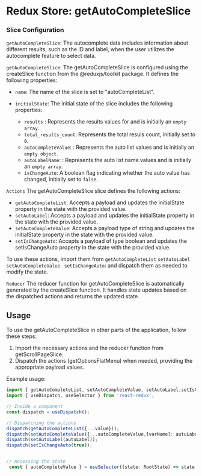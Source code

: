 # Redux Store: getAutoCompleteSlice

### Slice Configuration
```getAutoCompleteSlice```: The autocomplete data includes information about different results, such as the ID and label, when the user utilizes the autocomplete feature to select data.


```getAutoCompleteSlice```: The getAutoCompleteSlice is configured using the createSlice function from the @reduxjs/toolkit package. It defines the following properties:
- `name`: The name of the slice is set to "autoCompleteList".
- `initialState`: The initial state of the slice includes the following properties:

    - `results` : Represents the results values for and is initially an ``empty array``.
    - `total_results_count`: Represents the total resuls count, initially set to ``0``.
    - `autoCompleteValue`: : Represents the auto list values and is initially an ``empty object``.
    - `autoLabelName`: : Represents the auto list name values and is initially an ``empty array``.
    - `isChangeAuto`: A boolean flag indicating whether the auto value has changed, initially set to `false`.

`Actions`
The getAutoCompleteSlice slice defines the following actions:

- `getAutoCompleteList`: Accepts a payload and updates the initialState property in the state with the provided value.
- `setAutoLabel`: Accepts a payload and updates the initialState property in the state with the provided value.
- `setAutoCompleteValue`: Accepts a payload type of string and updates the initialState property in the state with the provided value.
- `setIsChangeAuto`: Accepts a payload of type boolean and updates the setIsChangeAuto property in the state with the provided value.

To use these actions, import them from `getAutoCompleteList` `setAutoLabel` `setAutoCompleteValue` ` setIsChangeAuto`: and dispatch them as needed to modify the state.

``Reducer``
The reducer function for getAutoCompleteSlice is automatically generated by the createSlice function. It handles state updates based on the dispatched actions and returns the updated state.

## Usage
To use the getAutoCompleteSlice in other parts of the application, follow these steps:

1) Import the necessary actions and the reducer function from getScrollPageSlice.
2) Dispatch the actions (getOptionsFlatMenu) when needed, providing the appropriate payload values.

Example usage:


```jsx
import { getAutoCompleteList, setAutoCompleteValue, setAutoLabel,setIsChangeAuto} from './path/to/getAutoCompleteSlice';
import { useDispatch, useSelector } from 'react-redux';

// Inside a component
const dispatch = useDispatch();

// Dispatching the actions
dispatch(getAutoCompleteList({...value}));
dispatch(setAutoCompleteValue({...autoCompleteValue,[varName]: autuLabel}));
dispatch(setAutoLabel(autuLabel));
dispatch(setIsChangeAuto(true));


// Accessing the state
 const { autoCompleteValue } = useSelector((state: RootState) => state.autoCompleteList as AutoCompleteInitialState);


```

